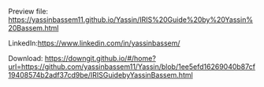Preview file: https://yassinbassem11.github.io/Yassin/IRIS%20Guide%20by%20Yassin%20Bassem.html

LinkedIn:https://www.linkedin.com/in/yassinbassem/

Download: [https://downgit.github.io/#/home?url=https://github.com/yassinbassem11/Yassin/blob/1ee5efd16269040b87cf19408574b2adf37cd9be/IRISGuidebyYassinBassem.html
](https://downgit.github.io/#/home?url=https://github.com/yassinbassem11/Yassin/blob/1ee5efd16269040b87cf19408574b2adf37cd9be/IRIS%20Guide%20by%20Yassin%20Bassem.html)
